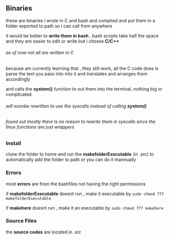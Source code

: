 ## Binaries

these are binaries i wrote in C and bash and complied and put them in a folder exported to path so i can call from anywhere

it would be better to **write them in bash** , bash scripts take half the space and they are easier to edit or write but i chosse **C/C++**

###### as of now not all are written in C

because am currently learning that , they still work, all the C code does is parse the text you pass into into it and translates and arranges them accordingly

and calls the **system()** function to out them into the terminal, nothing big or complicated

###### will soonbe rewritten to use the syscalls instead of calling **system()**

###### found out mostly there is no reason to rewrite them in syscalls since the linux functions are just wrappers

### Install

clone the folder to home and run the **makefolderExecutable** (in .src) to automatically add the folder to path or you can do it mannually

### Errors

most **errors** are from the bashfiles not having the right permissions

if **makefolderExecutable** doesnt run , make it executable by
`sudo chmod 777 makefolderExecutable`

if **makehere** doesnt run , make it an executable by
`sudo chmod 777 makehere`

### Source Files

the **source codes** are located in .src
